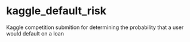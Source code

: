 # kaggle_default_risk

Kaggle competition submition for determining the probability that a user would default on a loan
